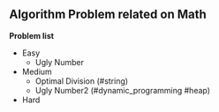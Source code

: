 ## Algorithm Problem related on Math

**Problem list**
* Easy
	* Ugly Number
* Medium
	* Optimal Division (\#string)
	* Ugly Number2 (\#dynamic\_programming \#heap)
* Hard
